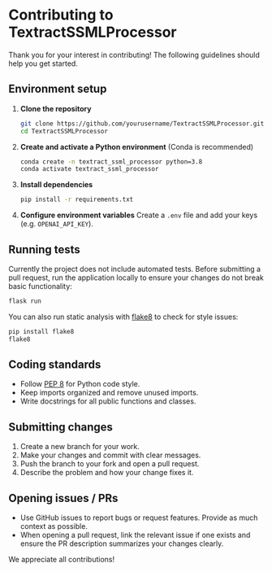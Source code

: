 # Contributing to TextractSSMLProcessor

Thank you for your interest in contributing! The following guidelines should help you get started.

## Environment setup

1. **Clone the repository**
   ```bash
   git clone https://github.com/yourusername/TextractSSMLProcessor.git
   cd TextractSSMLProcessor
   ```
2. **Create and activate a Python environment** (Conda is recommended)
   ```bash
   conda create -n textract_ssml_processor python=3.8
   conda activate textract_ssml_processor
   ```
3. **Install dependencies**
   ```bash
   pip install -r requirements.txt
   ```
4. **Configure environment variables**
   Create a `.env` file and add your keys (e.g. `OPENAI_API_KEY`).

## Running tests

Currently the project does not include automated tests. Before submitting a pull request, run the application locally to ensure your changes do not break basic functionality:

```bash
flask run
```

You can also run static analysis with [flake8](https://flake8.pycqa.org/) to check for style issues:

```bash
pip install flake8
flake8
```

## Coding standards

- Follow [PEP 8](https://peps.python.org/pep-0008/) for Python code style.
- Keep imports organized and remove unused imports.
- Write docstrings for all public functions and classes.

## Submitting changes

1. Create a new branch for your work.
2. Make your changes and commit with clear messages.
3. Push the branch to your fork and open a pull request.
4. Describe the problem and how your change fixes it.

## Opening issues / PRs

- Use GitHub issues to report bugs or request features. Provide as much context as possible.
- When opening a pull request, link the relevant issue if one exists and ensure the PR description summarizes your changes clearly.

We appreciate all contributions!
